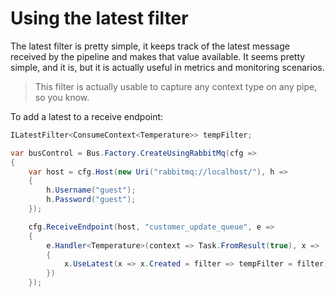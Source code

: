 # Using the latest filter

The latest filter is pretty simple, it keeps track of the latest message received by the pipeline and makes that
value available. It seems pretty simple, and it is, but it is actually useful in metrics and monitoring scenarios.

> This filter is actually usable to capture any context type on any pipe, so you know.

To add a latest to a receive endpoint:

```csharp
ILatestFilter<ConsumeContext<Temperature>> tempFilter;

var busControl = Bus.Factory.CreateUsingRabbitMq(cfg =>
{
    var host = cfg.Host(new Uri("rabbitmq://localhost/"), h =>
    {
        h.Username("guest");
        h.Password("guest");
    });

    cfg.ReceiveEndpoint(host, "customer_update_queue", e =>
    {
        e.Handler<Temperature>(context => Task.FromResult(true), x =>
        {
            x.UseLatest(x => x.Created = filter => tempFilter = filter);
        })
    });
```